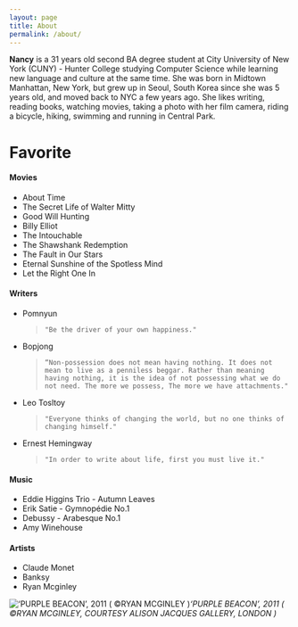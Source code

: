 ```yaml
---
layout: page
title: About
permalink: /about/
---
```


**Nancy** is a 31 years old second BA degree student at City University of New York (CUNY) - Hunter College studying Computer Science while learning new language and culture at the same time. She was born in Midtown Manhattan, New York, but grew up in Seoul, South Korea since she was 5 years old, and moved back to NYC a few years ago. She likes writing, reading books, watching movies, taking a photo with her film camera, riding a bicycle, hiking, swimming and running in Central Park.


# Favorite
#### Movies
 * About Time 
 * The Secret Life of Walter Mitty
 * Good Will Hunting
 * Billy Elliot
 * The Intouchable
 * The Shawshank Redemption
 * The Fault in Our Stars
 * Eternal Sunshine of the Spotless Mind
 * Let the Right One In
 
#### Writers
 * Pomnyun 
   > `"Be the driver of your own happiness."`
 * Bopjong 
   > `“Non-possession does not mean having nothing. It does not mean to live as a penniless beggar. Rather than meaning having nothing, it is the idea of not possessing what we do not need. The more we possess, The more we have attachments."`
 * Leo Tosltoy
   > `"Everyone thinks of changing the world, but no one thinks of changing himself."`
 * Ernest Hemingway
   > `"In order to write about life, first you must live it."`

#### Music 
 * Eddie Higgins Trio - Autumn Leaves
 * Erik Satie - Gymnopédie No.1
 * Debussy - Arabesque No.1
 * Amy Winehouse
 
#### Artists
 * Claude Monet
 * Banksy  
 * Ryan Mcginley 
  
 ![‘PURPLE BEACON’, 2011 ( ©RYAN MCGINLEY )](https://user-images.githubusercontent.com/30683150/64101494-ffce8580-cd3b-11e9-9d61-16d8d288269c.jpg)*‘PURPLE BEACON’, 2011 ( ©RYAN MCGINLEY, COURTESY ALISON JACQUES GALLERY, LONDON )*
